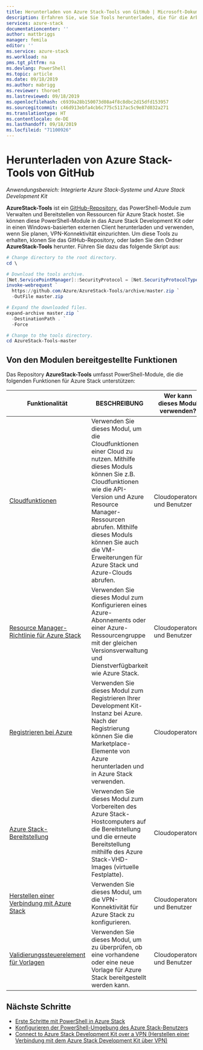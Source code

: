 ```yaml
---
title: Herunterladen von Azure Stack-Tools von GitHub | Microsoft-Dokumentation
description: Erfahren Sie, wie Sie Tools herunterladen, die für die Arbeit mit Azure Stack benötigt werden.
services: azure-stack
documentationcenter: ''
author: mattbriggs
manager: femila
editor: ''
ms.service: azure-stack
ms.workload: na
pms.tgt_pltfrm: na
ms.devlang: PowerShell
ms.topic: article
ms.date: 09/18/2019
ms.author: mabrigg
ms.reviewer: thoroet
ms.lastreviewed: 09/18/2019
ms.openlocfilehash: c6939a28b150073d08a4f8c8dbc2d15dfd153957
ms.sourcegitcommit: c46d913ebfa4cb6c775c5117ac5c9e87d032a271
ms.translationtype: HT
ms.contentlocale: de-DE
ms.lasthandoff: 09/18/2019
ms.locfileid: "71100926"
---
```

# <a name="download-azure-stack-tools-from-github"></a>Herunterladen von Azure Stack-Tools von GitHub

*Anwendungsbereich: Integrierte Azure Stack-Systeme und Azure Stack Development Kit*

**AzureStack-Tools** ist ein [GitHub-Repository](https://github.com/Azure/AzureStack-Tools), das PowerShell-Module zum Verwalten und Bereitstellen von Ressourcen für Azure Stack hostet. Sie können diese PowerShell-Module in das Azure Stack Development Kit oder in einen Windows-basierten externen Client herunterladen und verwenden, wenn Sie planen, VPN-Konnektivität einzurichten. Um diese Tools zu erhalten, klonen Sie das GitHub-Repository, oder laden Sie den Ordner **AzureStack-Tools** herunter. Führen Sie dazu das folgende Skript aus:

```powershell
# Change directory to the root directory. 
cd \

# Download the tools archive.
[Net.ServicePointManager]::SecurityProtocol = [Net.SecurityProtocolType]::Tls12 
invoke-webrequest `
  https://github.com/Azure/AzureStack-Tools/archive/master.zip `
  -OutFile master.zip

# Expand the downloaded files.
expand-archive master.zip `
  -DestinationPath . `
  -Force

# Change to the tools directory.
cd AzureStack-Tools-master

```

## <a name="functionality-provided-by-the-modules"></a>Von den Modulen bereitgestellte Funktionen

Das Repository **AzureStack-Tools** umfasst PowerShell-Module, die die folgenden Funktionen für Azure Stack unterstützen:  

| Funktionalität | BESCHREIBUNG | Wer kann dieses Modul verwenden? |
| --- | --- | --- |
| [Cloudfunktionen](../user/azure-stack-validate-templates.md) | Verwenden Sie dieses Modul, um die Cloudfunktionen einer Cloud zu nutzen. Mithilfe dieses Moduls können Sie z.B. Cloudfunktionen wie die API-Version und Azure Resource Manager-Ressourcen abrufen. Mithilfe dieses Moduls können Sie auch die VM-Erweiterungen für Azure Stack und Azure-Clouds abrufen. | Cloudoperatoren und Benutzer |
| [Resource Manager-Richtlinie für Azure Stack](../user/azure-stack-policy-module.md) | Verwenden Sie dieses Modul zum Konfigurieren eines Azure-Abonnements oder einer Azure-Ressourcengruppe mit der gleichen Versionsverwaltung und Dienstverfügbarkeit wie Azure Stack. | Cloudoperatoren und Benutzer |
| [Registrieren bei Azure](azure-stack-registration.md ) | Verwenden Sie dieses Modul zum Registrieren Ihrer Development Kit-Instanz bei Azure. Nach der Registrierung können Sie die Marketplace-Elemente von Azure herunterladen und in Azure Stack verwenden. | Cloudoperatoren |
| [Azure Stack-Bereitstellung](../asdk/asdk-install.md) | Verwenden Sie dieses Modul zum Vorbereiten des Azure Stack-Hostcomputers auf die Bereitstellung und die erneute Bereitstellung mithilfe des Azure Stack-VHD-Images (virtuelle Festplatte). | Cloudoperatoren|
| [Herstellen einer Verbindung mit Azure Stack](azure-stack-powershell-install.md) | Verwenden Sie dieses Modul, um die VPN-Konnektivität für Azure Stack zu konfigurieren. | Cloudoperatoren und Benutzer |
| [Validierungssteuerelement für Vorlagen](../user/azure-stack-validate-templates.md) | Verwenden Sie dieses Modul, um zu überprüfen, ob eine vorhandene oder eine neue Vorlage für Azure Stack bereitgestellt werden kann. | Cloudoperatoren und Benutzer|


## <a name="next-steps"></a>Nächste Schritte

- [Erste Schritte mit PowerShell in Azure Stack](../user/azure-stack-powershell-overview.md)
- [Konfigurieren der PowerShell-Umgebung des Azure Stack-Benutzers](../user/azure-stack-powershell-configure-user.md)   
- [Connect to Azure Stack Development Kit over a VPN (Herstellen einer Verbindung mit dem Azure Stack Development Kit über VPN)](../asdk/asdk-connect.md)  
